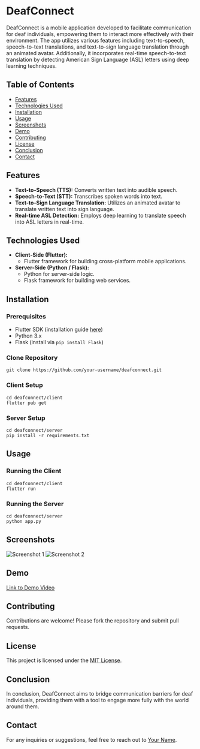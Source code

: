 # DeafConnect

DeafConnect is a mobile application developed to facilitate communication for deaf individuals, empowering them to interact more effectively with their environment. The app utilizes various features including text-to-speech, speech-to-text translations, and text-to-sign language translation through an animated avatar. Additionally, it incorporates real-time speech-to-text translation by detecting American Sign Language (ASL) letters using deep learning techniques.

## Table of Contents

- [Features](#features)
- [Technologies Used](#technologies-used)
- [Installation](#installation)
- [Usage](#usage)
- [Screenshots](#screenshots)
- [Demo](#demo)
- [Contributing](#contributing)
- [License](#license)
- [Conclusion](#conclusion)
- [Contact](#contact)

## Features

- **Text-to-Speech (TTS):** Converts written text into audible speech.
- **Speech-to-Text (STT):** Transcribes spoken words into text.
- **Text-to-Sign Language Translation:** Utilizes an animated avatar to translate written text into sign language.
- **Real-time ASL Detection:** Employs deep learning to translate speech into ASL letters in real-time.

## Technologies Used

- **Client-Side (Flutter):** 
  - Flutter framework for building cross-platform mobile applications.
- **Server-Side (Python / Flask):**
  - Python for server-side logic.
  - Flask framework for building web services.

## Installation

### Prerequisites

- Flutter SDK (installation guide [here](https://flutter.dev/docs/get-started/install))
- Python 3.x
- Flask (install via `pip install Flask`)

### Clone Repository

```
git clone https://github.com/your-username/deafconnect.git
```

### Client Setup

```
cd deafconnect/client
flutter pub get
```

### Server Setup

```
cd deafconnect/server
pip install -r requirements.txt
```

## Usage

### Running the Client

```
cd deafconnect/client
flutter run
```

### Running the Server

```
cd deafconnect/server
python app.py
```

## Screenshots

![Screenshot 1](/path/to/screenshot1.png)
![Screenshot 2](/path/to/screenshot2.png)

## Demo

[Link to Demo Video](https://www.youtube.com/watch?v=your-demo-video-id)

## Contributing

Contributions are welcome! Please fork the repository and submit pull requests.

## License

This project is licensed under the [MIT License](LICENSE).

## Conclusion

In conclusion, DeafConnect aims to bridge communication barriers for deaf individuals, providing them with a tool to engage more fully with the world around them.

## Contact

For any inquiries or suggestions, feel free to reach out to [Your Name](mailto:your-email@example.com).
```
